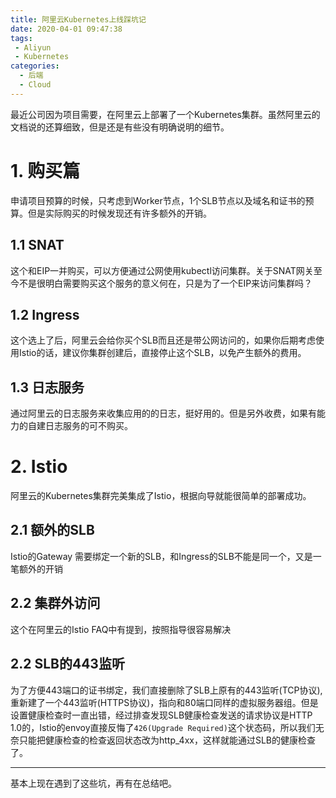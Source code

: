 ```yaml
---
title: 阿里云Kubernetes上线踩坑记
date: 2020-04-01 09:47:38
tags:
 - Aliyun
 - Kubernetes
categories:
  - 后端
  - Cloud
---
```


最近公司因为项目需要，在阿里云上部署了一个Kubernetes集群。虽然阿里云的文档说的还算细致，但是还是有些没有明确说明的细节。

# 1. 购买篇

申请项目预算的时候，只考虑到Worker节点，1个SLB节点以及域名和证书的预算。但是实际购买的时候发现还有许多额外的开销。

## 1.1 SNAT

这个和EIP一并购买，可以方便通过公网使用kubectl访问集群。关于SNAT网关至今不是很明白需要购买这个服务的意义何在，只是为了一个EIP来访问集群吗？

## 1.2 Ingress

这个选上了后，阿里云会给你买个SLB而且还是带公网访问的，如果你后期考虑使用Istio的话，建议你集群创建后，直接停止这个SLB，以免产生额外的费用。

## 1.3 日志服务

通过阿里云的日志服务来收集应用的的日志，挺好用的。但是另外收费，如果有能力的自建日志服务的可不购买。

# 2. Istio

阿里云的Kubernetes集群完美集成了Istio，根据向导就能很简单的部署成功。

## 2.1 额外的SLB

Istio的Gateway 需要绑定一个新的SLB，和Ingress的SLB不能是同一个，又是一笔额外的开销

## 2.2 集群外访问

这个在阿里云的Istio FAQ中有提到，按照指导很容易解决

## 2.2 SLB的443监听

为了方便443端口的证书绑定，我们直接删除了SLB上原有的443监听(TCP协议), 重新建了一个443监听(HTTPS协议)，指向和80端口同样的虚拟服务器组。但是设置健康检查时一直出错，经过排查发现SLB健康检查发送的请求协议是HTTP 1.0的，Istio的envoy直接反悔了`426(Upgrade Required)`这个状态码，所以我们无奈只能把健康检查的检查返回状态改为http_4xx，这样就能通过SLB的健康检查了。

---

基本上现在遇到了这些坑，再有在总结吧。
